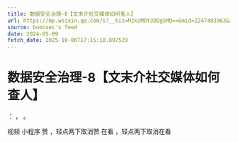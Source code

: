 ```yaml
---
title: 数据安全治理-8【文末介社交媒体如何查人】
url: https://mp.weixin.qq.com/s?__biz=MzkzMDY3ODg5MQ==&mid=2247483963&idx=1&sn=269d647731c4430f47ae7a2db099485d
source: Doonsec's feed
date: 2024-05-09
fetch_date: 2025-10-06T17:15:10.897529
---
```


# 数据安全治理-8【文末介社交媒体如何查人】

：
，
。

视频
小程序
赞
，轻点两下取消赞
在看
，轻点两下取消在看